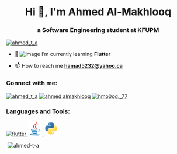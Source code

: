 <h1 align="center">Hi 👋, I'm Ahmed Al-Makhlooq</h1>
<h3 align="center">a Software Engineering student at KFUPM</h3>

<p align="left"> <a href="https://twitter.com/ahmed_t_a" target="blank"><img src="https://img.shields.io/twitter/follow/ahmed_t_a?logo=twitter&style=for-the-badge" alt="ahmed_t_a" /></a> </p>

- 🌱 ![image](https://user-images.githubusercontent.com/119954521/213251470-832de497-a065-496f-bc4d-0bd1bc259d9f.png) I’m currently learning **Flutter**

- 📫 How to reach me **hamad5232@yahoo.ca**

<h3 align="left">Connect with me:</h3>
<p align="left">
<a href="https://twitter.com/ahmed_t_a" target="blank"><img align="center" src="https://raw.githubusercontent.com/rahuldkjain/github-profile-readme-generator/master/src/images/icons/Social/twitter.svg" alt="ahmed_t_a" height="30" width="40" /></a>
<a href="https://linkedin.com/in/ahmed almakhlooq" target="blank"><img align="center" src="https://raw.githubusercontent.com/rahuldkjain/github-profile-readme-generator/master/src/images/icons/Social/linked-in-alt.svg" alt="ahmed almakhlooq" height="30" width="40" /></a>
<a href="https://instagram.com/hmo0od._77" target="blank"><img align="center" src="https://raw.githubusercontent.com/rahuldkjain/github-profile-readme-generator/master/src/images/icons/Social/instagram.svg" alt="hmo0od._77" height="30" width="40" /></a>
</p>

<h3 align="left">Languages and Tools:</h3>
<p align="left"> <a href="https://flutter.dev" target="_blank" rel="noreferrer"> <img src="https://www.vectorlogo.zone/logos/flutterio/flutterio-icon.svg" alt="flutter" width="40" height="40"/> </a> <a href="https://www.java.com" target="_blank" rel="noreferrer"> <img src="https://raw.githubusercontent.com/devicons/devicon/master/icons/java/java-original.svg" alt="java" width="40" height="40"/> </a> <a href="https://www.python.org" target="_blank" rel="noreferrer"> <img src="https://raw.githubusercontent.com/devicons/devicon/master/icons/python/python-original.svg" alt="python" width="40" height="40"/> </a> </p>

<p>&nbsp;<img align="center" src="https://github-readme-stats.vercel.app/api?username=ahmed-t-a&show_icons=true&locale=en" alt="ahmed-t-a" /></p>
